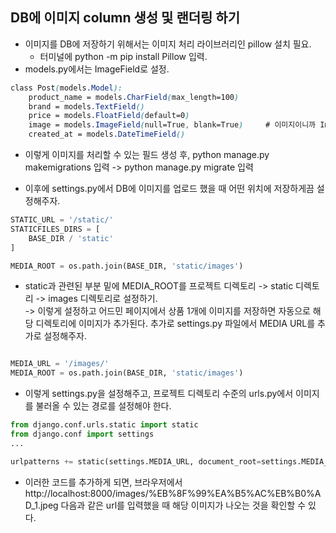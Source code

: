 ## DB에 이미지 column 생성 및 랜더링 하기
- 이미지를 DB에 저장하기 위해서는 이미지 처리 라이브러리인 pillow 설치 필요.
  - 터미널에 python -m pip install Pillow 입력.
- models.py에서는 ImageField로 설정.

```css
class Post(models.Model):
    product_name = models.CharField(max_length=100)
    brand = models.TextField()
    price = models.FloatField(default=0)              
    image = models.ImageField(null=True, blank=True)     # 이미지이니까 Image 필드 선택
    created_at = models.DateTimeField()
```

- 이렇게 이미지를 처리할 수 있는 필드 생성 후, python manage.py makemigrations 입력 -> python manage.py migrate 입력

- 이후에 settings.py에서 DB에 이미지를 업로드 했을 때 어떤 위치에 저장하게끔 설정해주자.
```python
STATIC_URL = '/static/'
STATICFILES_DIRS = [
    BASE_DIR / 'static'
]

MEDIA_ROOT = os.path.join(BASE_DIR, 'static/images')
```

- static과 관련된 부분 밑에 MEDIA_ROOT를 프로젝트 디렉토리 -> static 디렉토리 -> images 디렉토리로 설정하기.   
  -> 이렇게 설정하고 어드민 페이지에서 상품 1개에 이미지를 저장하면 자동으로 해당 디렉토리에 이미지가 추가된다. 
     추가로 settings.py 파일에서 MEDIA URL를 추가로 설정해주자.
     
```python

MEDIA_URL = '/images/'
MEDIA_ROOT = os.path.join(BASE_DIR, 'static/images')

```
- 이렇게 settings.py을 설정해주고, 프로젝트 디렉토리 수준의 urls.py에서 이미지를 불러올 수 있는 경로를 설정해야 한다.

```python
from django.conf.urls.static import static
from django.conf import settings
...

urlpatterns += static(settings.MEDIA_URL, document_root=settings.MEDIA_ROOT)
```
- 이러한 코드를 추가하게 되면, 브라우저에서 http://localhost:8000/images/%EB%8F%99%EA%B5%AC%EB%B0%AD_1.jpeg 다음과 같은 url를 입력했을 때 해당 이미지가 나오는 것을 확인할 수 있다.

